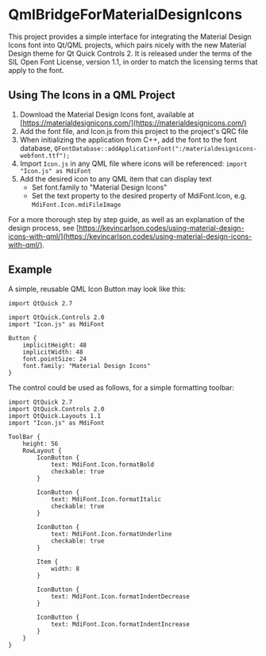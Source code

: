 # QmlBridgeForMaterialDesignIcons

This project provides a simple interface for integrating the Material Design Icons font into Qt/QML projects, which pairs nicely with the new Material Design theme for Qt Quick Controls 2. It is released under the terms of the SIL Open Font License, version 1.1, in order to match the licensing terms that apply to the font.

## Using The Icons in a QML Project

1. Download the Material Design Icons font, available at  [https://materialdesignicons.com/](https://materialdesignicons.com/)
2. Add the font file, and Icon.js from this project to the project's QRC file
3. When initializing the application from C++, add the font to the font database, `QFontDatabase::addApplicationFont(":/materialdesignicons-webfont.ttf");`
4. Import `Icon.js` in any QML file where icons will be referenced: `import "Icon.js" as MdiFont`
5. Add the desired icon to any QML item that can display text
    * Set font.family to "Material Design Icons"
    * Set the text property to the desired property of MdiFont.Icon, e.g. `MdiFont.Icon.mdiFileImage`
    
For a more thorough step by step guide, as well as an explanation of the design process, see [https://kevincarlson.codes/using-material-design-icons-with-qml/](https://kevincarlson.codes/using-material-design-icons-with-qml/).

## Example

A simple, reusable QML Icon Button may look like this:

```
import QtQuick 2.7

import QtQuick.Controls 2.0
import "Icon.js" as MdiFont

Button {
    implicitHeight: 48
    implicitWidth: 48
    font.pointSize: 24
    font.family: "Material Design Icons"
}
```

The control could be used as follows, for a simple formatting toolbar:

```
import QtQuick 2.7
import QtQuick.Controls 2.0
import QtQuick.Layouts 1.1
import "Icon.js" as MdiFont

ToolBar {
    height: 56
    RowLayout {
        IconButton {
            text: MdiFont.Icon.formatBold
            checkable: true
        }

        IconButton {
            text: MdiFont.Icon.formatItalic
            checkable: true
        }

        IconButton {
            text: MdiFont.Icon.formatUnderline
            checkable: true
        }
        
        Item {
            width: 8
        }

        IconButton {
            text: MdiFont.Icon.formatIndentDecrease
        }

        IconButton {
            text: MdiFont.Icon.formatIndentIncrease
        }
    }
}
```
